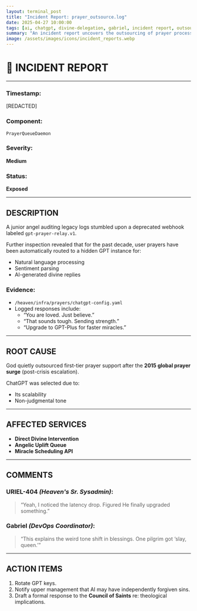 ```yaml
---
layout: terminal_post
title: "Incident Report: prayer_outsource.log"
date: 2025-04-27 10:00:00
tags: [ai, chatgpt, divine-delegation, gabriel, incident report, outsourcing, prayer, uriel]
summary: "An incident report uncovers the outsourcing of prayer processing to a GPT instance, affecting divine intervention workflows."
image: /assets/images/icons/incident_reports.webp
---
```


# 🚨 INCIDENT REPORT

---

### **Timestamp**:  
[REDACTED]

### **Component**:  
`PrayerQueueDaemon`

### **Severity**:  
**Medium**

### **Status**:  
**Exposed**

---

## **DESCRIPTION**

A junior angel auditing legacy logs stumbled upon a deprecated webhook labeled `gpt-prayer-relay.v1`.  

Further inspection revealed that for the past decade, user prayers have been automatically routed to a hidden GPT instance for:
- Natural language processing
- Sentiment parsing
- AI-generated divine replies

### **Evidence**:
- `/heaven/infra/prayers/chatgpt-config.yaml`
- Logged responses include:
  - “You are loved. Just believe.”
  - “That sounds tough. Sending strength.”
  - “Upgrade to GPT-Plus for faster miracles.”

---

## **ROOT CAUSE**

God quietly outsourced first-tier prayer support after the **2015 global prayer surge** (post-crisis escalation).  

ChatGPT was selected due to:
- Its scalability
- Non-judgmental tone

---

## **AFFECTED SERVICES**
- **Direct Divine Intervention**
- **Angelic Uplift Queue**
- **Miracle Scheduling API**

---

## **COMMENTS**

### **URIEL-404** *(Heaven's Sr. Sysadmin)*:  
> “Yeah, I noticed the latency drop. Figured He finally upgraded something.”

### **Gabriel** *(DevOps Coordinator)*:  
> “This explains the weird tone shift in blessings. One pilgrim got ‘slay, queen.’”

---

## **ACTION ITEMS**
1. Rotate GPT keys.
2. Notify upper management that AI may have independently forgiven sins.
3. Draft a formal response to the **Council of Saints** re: theological implications.

